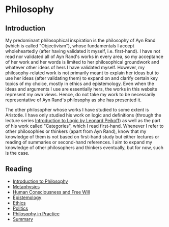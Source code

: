 # Philosophy
## Introduction
My predominant philosophical inspiration is the philosophy of Ayn Rand (which is called "Objectivism"), whose fundamentals I accept wholeheartedly (after having validated it myself, i.e. first-hand). I have not read nor validated all of Ayn Rand's works in every area, so my acceptance of her work and her words is limited to her philosophical groundwork and whatever other ideas of hers I have validated myself. However, my philosophy-related work is not primarily meant to explain her ideas but to use her ideas (after validating them) to expand on and clarify certain key topics of my choice, mostly in ethics and epistemology. Even when the ideas and arguments I use are essentially hers, the works in this website represent my own views. Hence, do not take my work to be necessarily representative of Ayn Rand's philosophy as she has presented it.

The other philosopher whose works I have studied to some extent is Aristotle. I have only studied his work on logic and definitions (through the lecture series [Introduction to Logic by Leonard Peikoff](https://youtube.com/playlist?list=PLqsoWxJ-qmMtr7i6D_yvSpPC-hTOzdWas&si=5iQLVqffroMAsPRw)) as well as the part of his work called "Categories", which I read first-hand. Whenever I refer to other philosophies or thinkers (apart from Ayn Rand), know that my knowledge of them is not based on first-hand study but either lectures or reading of summaries or second-hand references. I aim to expand my knowledge of other philosophers and thinkers eventually, but for now, such is the case.

## Reading
- [Introduction to Philosophy](https://pranigopu.github.io/philosophy/intro-to-philosophy.html)
- [Metaphysics](https://pranigopu.github.io/philosophy/metaphysics)
- [Human Consciousness and Free Will](https://pranigopu.github.io/philosophy/human-consciousness-and-free-will.html)
- [Epistemology](https://pranigopu.github.io/philosophy/epistemology)
- [Ethics](https://pranigopu.github.io/philosophy/ethics)
- [Politics](https://pranigopu.github.io/philosophy/politics)
- [Philosophy in Practice](https://pranigopu.github.io/philosophy/philosophy-in-practice)
- [Summary](https://pranigopu.github.io/philosophy/summary.html)
